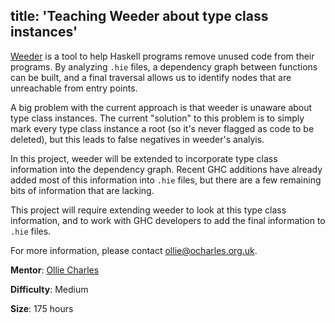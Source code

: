title: 'Teaching Weeder about type class instances'
---

[Weeder](https://hackage.haskell.org/package/weeder) is a tool to help Haskell programs remove unused code from their programs. By analyzing `.hie` files, a dependency graph between functions can be built, and a final traversal allows us to identify nodes that are unreachable from entry points.

A big problem with the current approach is that weeder is unaware about type class instances. The current "solution" to this problem is to simply mark every type class instance a root (so it's never flagged as code to be deleted), but this leads to false negatives in weeder's analyis.

In this project, weeder will be extended to incorporate type class information into the dependency graph. Recent GHC additions have already added most of this information into `.hie` files, but there are a few remaining bits of information that are lacking.

This project will require extending weeder to look at this type class information, and to work with GHC developers to add the final information to `.hie` files.

For more information, please contact [ollie@ocharles.org.uk](mailto:ollie@ocharles.org.uk).

**Mentor**: [Ollie Charles](https://ocharles.org.uk)

**Difficulty**: Medium

**Size**: 175 hours

